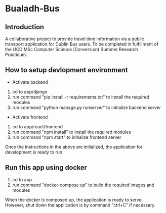 # Bualadh-Bus

## Introduction

A collaborative project to provide travel time information via a public transport application for Dublin Bus users. To be completed in fulfillment of the UCD MSc Computer Science (Conversion) Summer Research Practicum.

## How to setup devlopment environment
- Activate backend
1. cd to app/django
2. run command "pip install -r requirements.txt" to install the required modules
3. run command "python manage.py runserver" to initialize backend server
- Activate frontend
1. cd to app/react/frontend
2. run command "npm install" to install the required modules
3. run command "npm start" to initialize frontend server

Once the instructions in the above are initialized, the application for development is ready to run.

## Run this app using docker
1. cd to app
2. run command "docker-compose up" to build the required images and modules

When the docker is composed up, the application is ready to serve. However, shut down the application is by command "ctrl+C" if necessary.